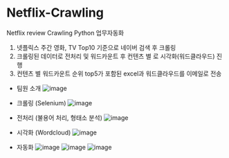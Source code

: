# Netflix-Crawling
Netflix review Crawling Python 업무자동화

1. 넷플릭스 주간 영화, TV Top10 기준으로 네이버 검색 후 크롤링
2. 크롤링된 데이터로 전처리 및 워드카운트 후 컨텐츠 별 로 시각화(워드클라우드) 진행
3. 컨텐츠 별 워드카운트 순위 top5가 포함된 excel과 워드클라우드를 이메일로 전송

- 팀원 소개
![image](https://user-images.githubusercontent.com/57780594/157156960-e11c0f19-e6a6-43ed-ab4d-951f54faf2a4.png)


- 크롤링 (Selenium)
![image](https://user-images.githubusercontent.com/57780594/157159874-ed172fd8-0fc3-4ef0-98e1-2e77307c6114.png)


- 전처리 (불용어 처리, 형태소 분석) 
![image](https://user-images.githubusercontent.com/57780594/157159936-8b316c83-f8de-4cc2-b8f1-c90a1a5bbcbe.png)

- 시각화 (Wordcloud) 
![image](https://user-images.githubusercontent.com/57780594/157157595-c08ac3b3-6088-435e-98d2-f2226e4a9dd6.png)


- 자동화
![image](https://user-images.githubusercontent.com/57780594/157157763-29ac5f96-0a8c-4e49-94fa-02eb902801da.png)
![image](https://user-images.githubusercontent.com/57780594/157159368-b795b344-dab3-4cae-8c5b-f0d94c23ba8a.png)
![image](https://user-images.githubusercontent.com/57780594/157159407-0cd5c4ad-3790-4c7a-b9c0-4a092c287a76.png)
